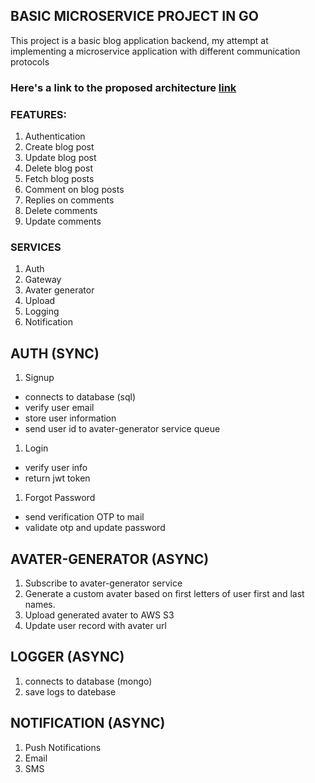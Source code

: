 ## BASIC MICROSERVICE PROJECT IN GO

This project is a basic blog application backend, my attempt at implementing a microservice application with different communication protocols

### Here's a link to the proposed architecture [link](https://lucid.app/lucidchart/f7ca1b27-1270-4bd3-97c5-4df8510cc775/edit?viewport_loc=43%2C-128%2C3096%2C1632%2C0_0&invitationId=inv_394bdf6c-3b0f-4251-ab3c-112bd78c32d2)

### FEATURES:
1. Authentication
2. Create blog post
3. Update blog post
4. Delete blog post
5. Fetch blog posts
6. Comment on blog posts
7. Replies on comments
8. Delete comments
9. Update comments


### SERVICES
1. Auth
2. Gateway
3. Avater generator
4. Upload
5. Logging
6. Notification


## AUTH (SYNC)
1. Signup
  - connects to database (sql)
  - verify user email
  - store user information
  - send user id to avater-generator service queue
1. Login
  - verify user info
  - return jwt token
1. Forgot Password
  - send verification OTP to mail
  - validate otp and update password

## AVATER-GENERATOR (ASYNC)
1. Subscribe to avater-generator service
2. Generate a custom avater based on first letters of user first and last names.
3. Upload generated avater to AWS S3
4. Update user record with avater url

## LOGGER (ASYNC)
1. connects to database (mongo)
2. save logs to datebase

## NOTIFICATION (ASYNC)
1. Push Notifications
2. Email
3. SMS